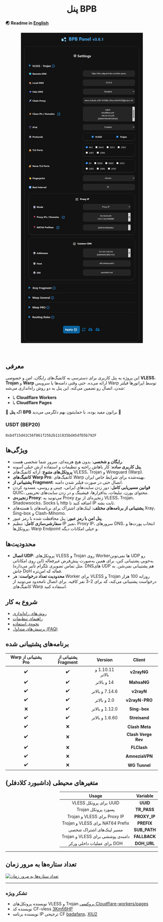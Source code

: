 <h1 align="center">پنل BPB</h1>

#### 🌏 Readme in [English](README.md)

<p align="center">
  <img src="docs/assets/images/panel-overview.jpg">
</p>
<br>

## معرفی

این پروژه یه پنل کاربری برای دسترسی به کانفیگ‌های رایگان، امن و خصوصی **VLESS**، **Trojan** و **Warp** ارائه می‌ده. حتی وقتی دامنه‌ها یا سرویس Warp توسط اپراتورها فیلتر شدن، اتصال رو تضمین می‌کنه. این پنل به دو روش راه‌اندازی می‌شه:

- با **Cloudflare Workers**
- با **Cloudflare Pages**

🌟 اگه **پنل BPB** براتون مفید بوده، با حمایتتون بهم دلگرمی می‌دید 🌟

### USDT (BEP20)

```text
0xbdf15d41C56f861f25b2b11C835bd45dfD5b792F
```

## ویژگی‌ها

- **رایگان و شخصی**: بدون هیچ هزینه‌ای، سرور شما شخصی هست.
- **پنل کاربری ساده**: کار باهاش راحته و تنظیمات و استفاده ازش خیلی آسونه.
- **پروتکل‌های متنوع**: ارائه کانفیگ‌های VLESS، Trojan و Wireguard (Warp).
- **کانفیگ‌های Warp Pro**: کانفیگ‌های Warp بهینه‌شده برای شرایط خاص ایران.
- **پشتیبانی از Fragment**: اتصال حتی در صورت فیلتر شدن دامنه.
- **قوانین مسیریابی کامل**: دور زدن سایت‌های ایرانی، چینی و روسی، مسدود کردن QUIC، محتوای پورن، تبلیغات، بدافزارها، فیشینگ و در زدن سایت‌های تحریمی.
- **زنجیره‌ی Proxy**: می‌تونید یه Proxy زنجیره‌ای از نوع VLESS، Trojan، Shadowsocks، Socks یا http اضافه کنید تا IP ثابت بشه.
- **پشتیبانی از برنامه‌های مختلف**: لینک‌های اشتراک برای برنامه‌های با هسته‌های Xray، Sing-box و Clash-Mihomo.
- **پنل امن با رمز عبور**: پنل محافظت شده با رمز عبور.
- **سفارشی‌سازی کامل**: تنظیم IP تمیز، Proxy IP، سرورهای DNS، انتخاب پورت‌ها و پروتکل‌ها، Warp Endpoint و خیلی امکانات دیگه.

## محدودیت‌ها

- **اتصال UDP**: پروتکل‌های VLESS و Trojan روی Workerها نمی‌تونن UDP رو به‌خوبی پشتیبانی کنن، برای همین به‌صورت پیش‌فرض غیرفعاله (این روی امکاناتی مثل تماس تصویری تلگرام تأثیر می‌ذاره). DNSهای UDP هم پشتیبانی نمی‌شن. به جاش DoH فعاله که امن‌تره.
- **محدودیت تعداد درخواست**: هر Worker برای VLESS و Trojan روزانه 100 هزار درخواست پشتیبانی می‌کنه، که برای 2-3 نفر کافیه. برای اتصال نامحدود می‌تونید از کانفیگ‌های Warp استفاده کنید.

## شروع به کار

- [روش‌های راه‌اندازی](https://bia-pain-bache.github.io/BPB-Worker-Panel/fa/installation/wizard/)
- [راهنمای تنظیمات](https://bia-pain-bache.github.io/BPB-Worker-Panel/fa/configuration/)
- [نحوه‌ی استفاده](https://bia-pain-bache.github.io/BPB-Worker-Panel/fa/usage/)
- [پرسش‌های متداول (FAQ)](https://bia-pain-bache.github.io/BPB-Worker-Panel/en/faq/)

## برنامه‌های پشتیبانی شده

<div dir="rtl">

|       Client        |     Version      | پشتیبانی از Fragment | پشتیبانی از Warp Pro |
| :-----------------: | :--------------: | :------------------: | :------------------: |
|     **v2rayNG**     | 1.10.11 و بالاتر |  :heavy_check_mark:  |  :heavy_check_mark:  |
|     **MahsaNG**     |   14 و بالاتر    |  :heavy_check_mark:  |  :heavy_check_mark:  |
|     **v2rayN**      | 7.14.6 و بالاتر  |  :heavy_check_mark:  |  :heavy_check_mark:  |
|   **v2rayN-PRO**    |   2.0 و بالاتر   |  :heavy_check_mark:  |  :heavy_check_mark:  |
|    **Sing-box**     | 1.12.0 و بالاتر  |  :heavy_check_mark:  |         :x:          |
|    **Streisand**    | 1.6.60 و بالاتر  |  :heavy_check_mark:  |  :heavy_check_mark:  |
|   **Clash Meta**    |                  |         :x:          |  :heavy_check_mark:  |
| **Clash Verge Rev** |                  |         :x:          |  :heavy_check_mark:  |
|     **FLClash**     |                  |         :x:          |  :heavy_check_mark:  |
|   **AmneziaVPN**    |                  |         :x:          |  :heavy_check_mark:  |
|    **WG Tunnel**    |                  |         :x:          |  :heavy_check_mark:  |

</div>

## متغیرهای محیطی (داشبورد کلادفلر)

<div dir="rtl">

|   Variable   |               Usage               |
| :----------: | :-------------------------------: |
|   **UUID**   |      UUID برای پروتکل VLESS       |
| **TR_PASS**  |        پسورد پروتکل Trojan        |
| **PROXY_IP** |   Proxy IP برای VLESS و Trojan    |
|  **PREFIX**  | NAT64 Prefix برای VLESS و Trojan  |
| **SUB_PATH** |     مسیر لینک‌های اشتراک شخصی     |
| **FALLBACK** | دامنه‌ی پوششی برای VLESS و Trojan |
| **DOH_URL**  |    DOH برای عملیات داخلی ورکر     |

</div>

---

## تعداد ستاره‌ها به مرور زمان

[![تعداد ستاره‌ها به مرور زمان](https://starchart.cc/bia-pain-bache/BPB-Worker-Panel.svg?variant=adaptive)](https://starchart.cc/bia-pain-bache/BPB-Worker-Panel)

---

### تشکر ویژه

- نویسنده پروتکل‌های VLESS و Trojan [پروکسی Cloudflare-workers/pages](https://github.com/yonggekkk/Cloudflare-workers-pages-vless)
- نویسنده کد CF-vless [3Kmfi6HP](https://github.com/3Kmfi6HP/EDtunnel)
- نویسنده برنامه IP ترجیحی CF [badafans](https://github.com/badafans/Cloudflare-IP-SpeedTest)، [XIU2](https://github.com/XIU2/CloudflareSpeedTest)
